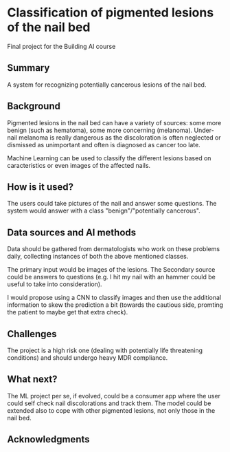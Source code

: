 # Classification of pigmented lesions of the nail bed

Final project for the Building AI course

## Summary

A system for recognizing potentially cancerous lesions of the nail bed.


## Background

Pigmented lesions in the nail bed can have a variety of sources: some more benign (such as hematoma), some more concerning (melanoma). 
Under-nail melanoma is really dangerous as the discoloration is often neglected or dismissed as unimportant and often is diagnosed as cancer too late.

Machine Learning can be used to classify the different lesions based on caracteristics or even images of the affected nails.


## How is it used?

The users could take pictures of the nail and answer some questions. The system would answer with a class "benign"/"potentially cancerous".

## Data sources and AI methods

Data should be gathered from dermatologists who work on these problems daily, collecting instances of both the above mentioned classes. 

The primary input would be images of the lesions. The Secondary source could be answers to questions (e.g. I hit my nail with an hammer could be useful to take into consideration). 

I would propose using a CNN to classify images and then use the additional information to skew the prediction a bit (towards the cautious side, promting the patient to maybe get that extra check).

## Challenges

The project is a high risk one (dealing with potentially life threatening conditions) and should undergo heavy MDR compliance.

## What next?

The ML project per se, if evolved, could be a consumer app where the user could self check nail discolorations and track them. The model could be extended also to cope with other pigmented lesions, not only those in the nail bed.

## Acknowledgments



